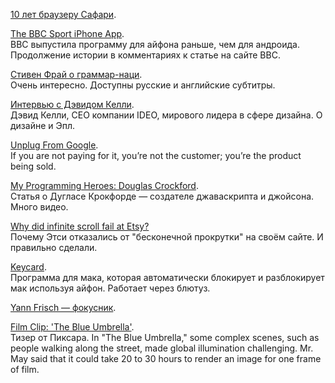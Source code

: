 [10 лет браузеру Сафари](http://donmelton.com/2013/01/07/macworld-2003-keynote/).<br>

[The BBC Sport iPhone App](http://www.bbc.co.uk/blogs/bbcinternet/2013/01/sport_app.html?postId=114875291).<br>BBC выпустила программу для айфона раньше, чем для андроида. Продолжение истории в комментариях к статье на сайте BBC.

[Стивен Фрай о граммар-наци](http://www.youtube.com/watch?v=J7E-aoXLZGY&feature=player_embedded).<br>Очень интересно. Доступны русские и английские субтитры.

[Интервью с Дэвидом Келли](http://www.cbsnews.com/video/watch/?id=50138327n).<br>Дэвид Келли, CEO компании IDEO, мирового лидера в сфере дизайна. О дизайне и Эпл.

[Unplug From Google](http://www.slashgeek.net/2013/01/06/unplug-from-google/).<br> 
If you are not paying for it, you’re not the customer; you’re the product being sold.

[My Programming Heroes: Douglas Crockford](http://www.jblotus.com/2013/01/05/my-programming-heroes-douglas-crockford/).<br>Статья о Дугласе Крокфорде — создателе джаваскрипта и джойсона. Много видео.

[Why did infinite scroll fail at Etsy?](http://danwin.com/2013/01/infinite-scroll-fail-etsy/)<br>Почему Этси отказались от "бесконечной прокрутки" на своём сайте. И правильно сделали.

[Keycard](http://www.imore.com/iphone-proximity-sensor-locks-mac-keycard-mac).<br>Программа для мака, которая автоматически блокирует и разблокирует мак используя айфон. Работает через блютуз. 

[Yann Frisch — фокусник](http://www.youtube.com/watch?v=FUv-Q6EgEFI).<br>

[Film Clip: 'The Blue Umbrella'](http://www.youtube.com/watch?v=lVFNRrL79w0&feature=player_embedded).<br>Тизер от Пиксара.
In "The Blue Umbrella," some complex scenes, such as people walking along the street, made global illumination challenging. Mr. May said that it could take 20 to 30 hours to render an image for one frame of film.